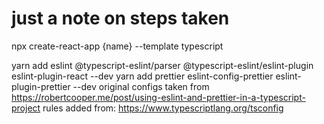 # just a note on steps taken

npx create-react-app {name} --template typescript

yarn add eslint @typescript-eslint/parser @typescript-eslint/eslint-plugin eslint-plugin-react --dev
yarn add prettier eslint-config-prettier eslint-plugin-prettier --dev
original configs taken from https://robertcooper.me/post/using-eslint-and-prettier-in-a-typescript-project
rules added from: https://www.typescriptlang.org/tsconfig